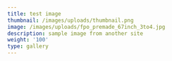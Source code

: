 ```yaml
---
title: test image
thumbnail: /images/uploads/thumbnail.png
image: /images/uploads/fpo_premade_67inch_3to4.jpg
description: sample image from another site
weight: '100'
type: gallery
---
```


